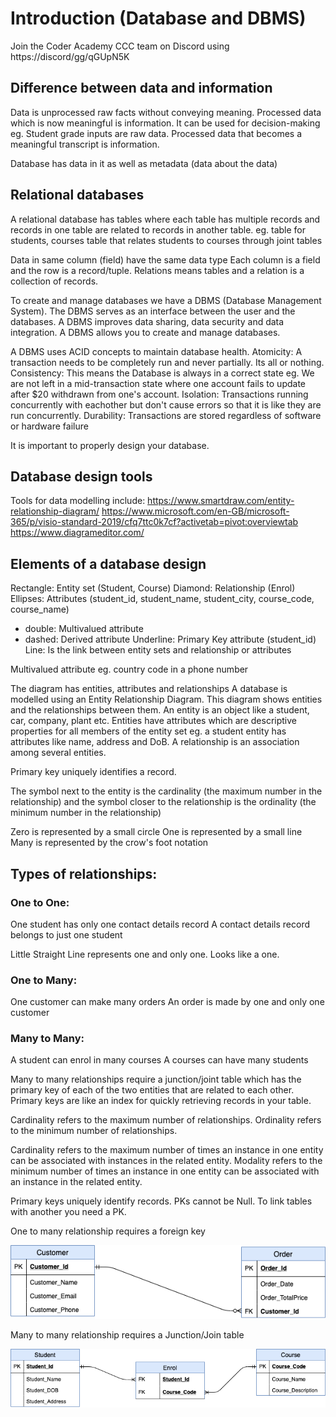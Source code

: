 # Introduction (Database and DBMS)

Join the Coder Academy CCC team on Discord using https://discord/gg/qGUpN5K

## Difference between data and information

Data is unprocessed raw facts without conveying meaning.
Processed data which is now meaningful is information. It can be used for decision-making
eg. Student grade inputs are raw data. Processed data that becomes a meaningful transcript is information.

Database has data in it as well as metadata (data about the data)

## Relational databases

A relational database has tables where each table has multiple records and records in one table are related to records in another table.
eg. table for students, courses
table that relates students to courses through joint tables

Data in same column (field) have the same data type
Each column is a field and the row is a record/tuple.
Relations means tables and a relation is a collection of records.

To create and manage databases we have a DBMS (Database Management System). The DBMS serves as an interface between the user and the databases. A DBMS improves data sharing, data security and data integration. A DBMS allows you to create and manage databases.


A DBMS uses ACID concepts to maintain database health.
Atomicity: A transaction needs to be completely run and never partially. Its all or nothing.
Consistency: This means the Database is always in a correct state eg. We are not left in a mid-transaction state where one account fails to update after $20 withdrawn from one's account.
Isolation: Transactions running concurrently with eachother but don't cause errors so that it is like they are run concurrently.
Durability: Transactions are stored regardless of software or hardware failure

It is important to properly design your database.

## Database design tools

Tools for data modelling include:
https://www.smartdraw.com/entity-relationship-diagram/
https://www.microsoft.com/en-GB/microsoft-365/p/visio-standard-2019/cfq7ttc0k7cf?activetab=pivot:overviewtab
https://www.diagrameditor.com/

## Elements of a database design


Rectangle: Entity set (Student, Course)
Diamond: Relationship (Enrol)
Ellipses: Attributes (student_id, student_name, student_city, course_code, course_name)
- double: Multivalued attribute
- dashed: Derived attribute
Underline: Primary Key attribute (student_id)
Line: Is the link between entity sets and relationship or attributes

Multivalued attribute eg. country code in a phone number


The diagram has entities, attributes and relationships
A database is modelled using an Entity Relationship Diagram. This diagram shows entities and the relationships between them.
An entity is an object like a student, car, company, plant etc.
Entities have attributes which are descriptive properties for all members of the entity set eg. a student entity has attributes like name, address and DoB.
A relationship is an association among several entities. 

Primary key uniquely identifies a record.

The symbol next to the entity is the cardinality (the maximum number in the relationship) and the symbol closer to the relationship is the ordinality (the minimum number in the relationship)

Zero is represented by a small circle
One is represented by a small line 
Many is represented by the crow's foot notation

## Types of relationships:

### One to One:

One student has only one contact details record
A contact details record belongs to just one student

Little Straight Line represents one and only one. Looks like a one.


### One to Many:

One customer can make many orders
An order is made by one and only one customer


### Many to Many:

A student can enrol in many courses
A courses can have many students

Many to many relationships require a junction/joint table which has the primary key of each of the two entities
that are related to each other.
Primary keys are like an index for quickly retrieving records in your table.

Cardinality refers to the maximum number of relationships.
Ordinality refers to the minimum number of relationships.

Cardinality refers to the maximum number of times an instance in one entity can be associated with instances in the related entity. Modality refers to the minimum number of times an instance in one entity can be associated with an instance in the related entity.


Primary keys uniquely identify records.
PKs cannot be Null. To link tables with another you need a PK.

One to many relationship requires a foreign key

![onetomany](docs/onetomany.png) 


Many to many relationship requires a Junction/Join table

![manytomany](docs/manytomany.png) 


<!-- ## SSH into instance

1. Take note of public IP address for the created instance eg:ec2-54-88-60-6.compute-1.amazonaws.com or 54.88.60.6. If an elastic IP has not been set then these could change and need to be updated
2. Check the permissions of the key that was downloaded in the previous section step 10. Navigate to where the key was saved in your system then:
    ```
    :~/key$ ls -l
    total 8
    -rwx------ 1 colforst colforst 1700 Oct 27 13:17 aws_educate.pem
    -rwx------ 1 colforst colforst 1692 Oct 26 15:56 duck.pem
    :~/key$
    ```
    This checks the permissions of the key. Both keys here have permissions set for only the owner which is what we want. The command required to set these permissions for duck for example is:

    ```
    :~/key$ chmod 700 duck.pem
    ```
3. Now we can use this key to connect to our instance. You can either be in the folder that the key is in or type the absolute path. For example:

   This command can be used with the absolute path
    ```
    :~$ ssh -i /home/colforst/key/duck.pem ubuntu@54.88.60.6
    ```
    Or this command can be used if in the folder
    ```
    :~/key$ ssh -i duck.pem ubuntu@54.88.60.6
    ```
   Also note ubuntu is the user name of the instance we created

4. OPTIONAL ONLY - if we are always connecting to an instance we can set a config file to enable us to write a shortcut to connect. It is basically the steps as outlined previously but put into a script. 
   1. Go to your .ssh directory. The standard directory is in /home/username
   ```
   :~$ pwd
   /home/colforst
   :~$ ls -a
   .   .bash_history  .bashrc  .config     .ipython  .jupyter    .local       .mume     .psql_history  .python_history  .sudo_as_admin_successful  .vscode-server  .xsession         key
   ..  .bash_logout   .cache   .gitconfig  .john     .landscape  .motd_shown  .profile  .pylint.d      .ssh             .viminfo                   .wget-hsts      .xsession#enable
   ```
   I have used the ls -a command to show hidden files and we can see the .ssh file is in there.
   2. Create the config file in the .ssh folder
   ```
   :~$ cd .ssh
   :~/.ssh$ touch config
   ```
   3. Open the file usingL
   ```
   :~/.ssh$ vim config
   ```
   4. The edits are as follows.
   ```
   Host *
       PORT 22
   Host ec2db
       HostName 54.88.60.6
       User ubuntu
       IdentityFile /home/colforst/key/duck.pem
   ```
   The host ec2db was created by me and is now the shortcut to connect to the system. With this file in place I can now connect to the instance with:

   ```
   :~$ ssh ec2db
   ```
   as the command. You can enter more then one connection with the config file and also use it with keys stored in id_rsa.

## Install POSTGRES SQL on EC2 instance

1. SSH into the ec2 instance and install postgres.
   ```
   sudo apt update
   sudo apt-get install postgresql
   ```
2. Login into the postgres shell using:
   ```
   sudo -u postgres psql
   ```
3. Postgres sql is now running on the instance. However it has not been set up for remote queries or inputs from say a python script.

## Upddate POSTGRES SQL for access remotely using python scripts.

1. Log into postgres on the ec2 instance as outlined in step 2 of the previous section.
2. Type the following command and copy the path that is listed.
   ```
   SHOW config_file;
   ```
   The path listed comes out as:
   ```
    /etc/postgresql/12/main/postgresql.conf
   ```
3. Exit postgres sql and type the following in your command console to open this file to edit.
   ```
   sudo vim /etc/postgresql/12/main/postgresql.conf
   ```
   Go down the page until you find:
   ```
   #listen_addresses = 'localhost'
   ```
   Uncomment the line and change the above to
   ```
   listen_addresses = '*'
   ```
   Postgres sql will know be listening to all addresses. Save and exit vim
4. Type the following command and copy the path that is listed.
   ```
   SHOW hba_file;
   ```
   The path listed comes out as:
   ```
    /etc/postgresql/12/main/pg_hba.conf
   ```
5. Exit postgres sql and type the following in your command console to open this file to edit.
   ```
   sudo vim /etc/postgresql/12/main/pg_hba.conf
   ```
   Scroll down to the very bottom where the entries are as follows:
   ```
   # replication privilege.
   local   replication     all                                     peer
   host    replication     all             127.0.0.1/32            md5
   host    replication     all             ::1/128                 md5
   ```
   Create a new line and enter the following on the new line
   ```
   host    all             all             0.0.0.0/0               md5
   ```
   The table should now look like this:
   ```
   # replication privilege.
   local   replication     all                                     peer
   host    replication     all             127.0.0.1/32            md5
   host    replication     all             ::1/128                 md5

   host    all             all             0.0.0.0/0               md5
   ```
   Postgres sql will now also accept requests from all IP addresses. Save and exit vim.
6. Now that these changes have been made restart postgres sql:
   ```
   sudo service postgresql restart
   ```
7. Add a password to the user postgres. First log into postgres shell as per previous step
   ```
   ALTER ROLE postgres WITH PASSWORD 'postgres';
   ```
   In this example postgres has been used as the password
 -->
